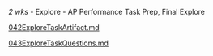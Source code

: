 
*2 wks* - Explore - AP Performance Task Prep, Final Explore

[042ExploreTaskArtifact.md](042ExploreTaskArtifact.md)

[043ExploreTaskQuestions.md](043ExploreTaskQuestions.md)
